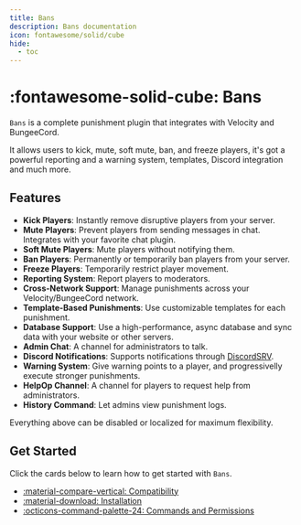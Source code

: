 ```yaml
---
title: Bans
description: Bans documentation
icon: fontawesome/solid/cube
hide:
  - toc
---
```


# :fontawesome-solid-cube: Bans

`Bans` is a complete punishment plugin that integrates with Velocity and BungeeCord.

It allows users to kick, mute, soft mute, ban, and freeze players, it's got a powerful reporting and a warning system, templates, Discord integration and much more.

## Features

- **Kick Players**: Instantly remove disruptive players from your server.
- **Mute Players**: Prevent players from sending messages in chat. Integrates with your favorite chat plugin.
- **Soft Mute Players**: Mute players without notifying them.
- **Ban Players**: Permanently or temporarily ban players from your server.
- **Freeze Players**: Temporarily restrict player movement.
- **Reporting System**: Report players to moderators.
- **Cross-Network Support**: Manage punishments across your Velocity/BungeeCord network.
- **Template-Based Punishments**: Use customizable templates for each punishment.
- **Database Support**: Use a high-performance, async database and sync data with your website or other servers.
- **Admin Chat**: A channel for administrators to talk.
- **Discord Notifications**: Supports notifications through [DiscordSRV](https://www.spigotmc.org/resources/discordsrv.18494/).
- **Warning System**: Give warning points to a player, and progressivelly execute stronger punishments.
- **HelpOp Channel**: A channel for players to request help from administrators.
- **History Command**: Let admins view punishment logs.

Everything above can be disabled or localized for maximum flexibility.

## Get Started

Click the cards below to learn how to get started with `Bans`.

<div class="grid cards" markdown>

- [:material-compare-vertical: Compatibility](./compatibility/index.md)
- [:material-download: Installation](./installation/index.md)
- [:octicons-command-palette-24: Commands and Permissions](./commands/index.md)

</div>